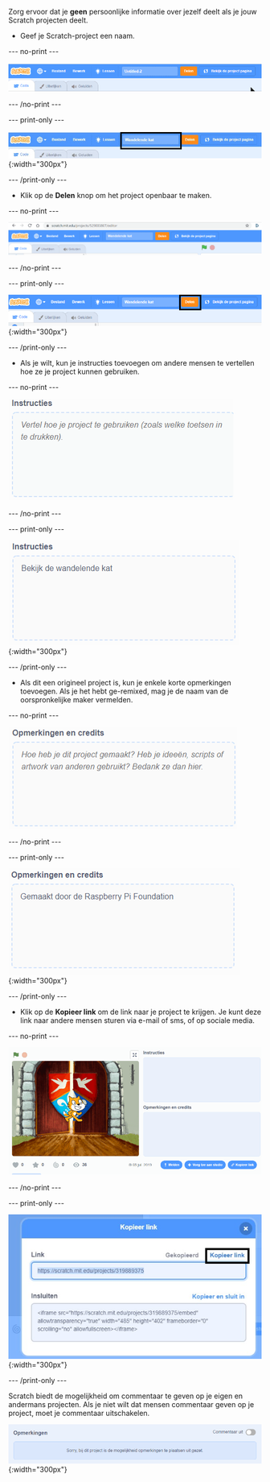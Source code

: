 Zorg ervoor dat je **geen** persoonlijke informatie over jezelf deelt als je jouw Scratch projecten deelt.

- Geef je Scratch-project een naam.

--- no-print ---

![Changing "Untitled" to "Walking Cat" to name the project, in the box to the left of the orange 'Share' button at the top of the screen.](images/name_file.gif)

--- /no-print ---

--- print-only ---

![The project name box with the new name 'Walking Cat' highlighted, to the left of the orange 'Share' button at the top of the screen.](images/name_file.png){:width="300px"}

--- /print-only ---

- Klik op de **Delen** knop om het project openbaar te maken.

--- no-print ---

![Klik op de oranje knop 'Delen' bovenaan het scherm. Then, a message appears saying "Your project is now shared."](images/share.gif)

--- /no-print ---

--- print-only ---

![De oranje 'Delen'-knop is gemarkeerd.](images/share.png){:width="300px"}

--- /print-only ---

- Als je wilt, kun je instructies toevoegen om andere mensen te vertellen hoe ze je project kunnen gebruiken.

--- no-print ---

![Typ "Kijk naar de kat die loopt" in het vak 'Instructies'.](images/add_instructions.gif)

--- /no-print ---

--- print-only ---

![The 'Instructions' box, showing "Watch the cat walk" typed in.](images/add_instructions.png){:width="300px"}

--- /print-only ---

- Als dit een origineel project is, kun je enkele korte opmerkingen toevoegen. Als je het hebt ge-remixed, mag je de naam van de oorspronkelijke maker vermelden.

--- no-print ---

![Typ "Gemaakt door de Raspberry Pi Foundation" in het vak 'Opmerkingen en credits'.](images/notes_and_credits.gif)

--- /no-print ---

--- print-only ---

![The 'Notes and Credits' box, showing "Made by The Raspberry Pi Foundation" typed in.](images/notes_and_credits.png){:width="300px"}

--- /print-only ---

- Klik op de **Kopieer link** om de link naar je project te krijgen. Je kunt deze link naar andere mensen sturen via e-mail of sms, of op sociale media.

--- no-print ---

![Clicking on 'Copy Link', which opens a 'Copy Link' dialog box. Then, in the dialog box, highlighting the URL under 'Link', and selecting 'Copy link'.](images/copy_link.gif)

--- /no-print ---

--- print-only ---

![The 'Copy link' button highlighted, in the 'Copy Link' dialog box.](images/copy_link.png){:width="300px"}

--- /print-only ---

Scratch biedt de mogelijkheid om commentaar te geven op je eigen en andermans projecten. Als je niet wilt dat mensen commentaar geven op je project, moet je commentaar uitschakelen.

![The slider above the 'Comments' box is in the 'Commenting off' position. A message is shown saying "Sorry, comment posting has been turned off for this project."](images/comments-off.png){:width="300px"}
